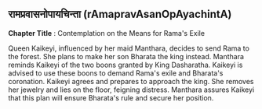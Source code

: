 ## रामप्रवासनोपायचिन्ता (rAmapravAsanOpAyachintA)
**Chapter Title** : Contemplation on the Means for Rama's Exile

Queen Kaikeyi, influenced by her maid Manthara, decides to send Rama to the forest. She plans to make her son Bharata the king instead. Manthara reminds Kaikeyi of the two boons granted by King Dasharatha. Kaikeyi is advised to use these boons to demand Rama's exile and Bharata's coronation. Kaikeyi agrees and prepares to approach the king. She removes her jewelry and lies on the floor, feigning distress. Manthara assures Kaikeyi that this plan will ensure Bharata's rule and secure her position.